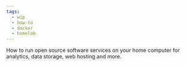 ```yaml
---
tags:
  - wip
  - how-to
  - docker
  - homelab
---
```


How to run open source software services on your home computer for analytics, data storage, web 
hosting and more.